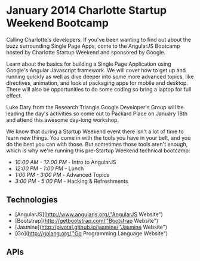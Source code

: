 January 2014 Charlotte Startup Weekend Bootcamp
=================================================

Calling Charlotte's developers. If you've been wanting to find out about the buzz surrounding Single Page Apps, come to the AngularJS Bootcamp hosted by Charlotte Startup Weekend and sponsored by Google.

Learn about the basics for building a Single Page Application using Google's Angular Javascript framework. We will cover how to get up and running quickly as well as dive deeper into some more advanced topics, like directives, animation, and look at packaging apps for mobile and desktop. There will also be opportunities to do some coding so bring a laptop for full effect.

Luke Dary from the Research Triangle Google Developer's Group will be leading the day's activities so come out to Packard Place on January 18th and attend this awesome day-long workshop.

We know that during a Startup Weekend event there isn't a lot of time to learn new things. You come in with the tools you have in your belt, and you do the best you can with those. But sometimes those tools aren't enough, which is why we're running this pre-Startup Weekend technical bootcamp:

* *10:00 AM - 12:00 PM* - Intro to AngularJS
* *12:00 PM - 1:00 PM* - Lunch
* *1:00 PM - 3:00 PM* - Advanced Topics
* *3:00 PM - 5:00 PM* - Hacking & Refreshments


Technologies
-------------

* [AngularJS](http://www.angularjs.org/,"AngularJS Website")
* [Bootstrap](http://getbootstrap.com/,"Bootstrap Website")
* [Jasmine](http://pivotal.github.io/jasmine/,"Jasmine Website")
* [Go](http://golang.org/,"Go Programming Language Website")


APIs
-----
